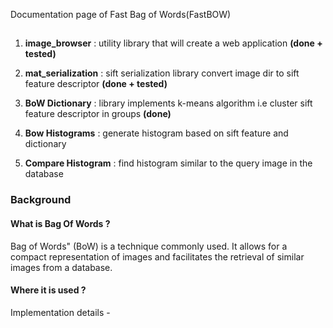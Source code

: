 Documentation page of Fast Bag of Words(FastBOW) 
## <Project under development>

1.  **image_browser** : utility library that will create a web application **(done + tested)**
  
2.  **mat_serialization** : sift serialization library convert image dir to sift feature descriptor **(done + tested)**
3.  **BoW Dictionary** : library implements k-means algorithm i.e cluster sift feature descriptor in groups **(done)**
4.  **Bow Histograms** : generate histogram based on sift feature and dictionary
5.  **Compare Histogram** : find histogram similar to the query image in the database 

### Background

#### What is Bag Of Words ?
Bag of Words" (BoW) is a technique commonly used. It allows for a compact representation of images and facilitates the retrieval of similar images from a database.

#### Where it is used ?


Implementation details - 
